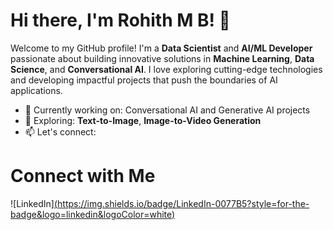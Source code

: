 # Hi there, I'm Rohith M B! 👋

Welcome to my GitHub profile! I'm a **Data Scientist** and **AI/ML Developer** passionate about building innovative solutions in **Machine Learning**, **Data Science**, and **Conversational AI**. I love exploring cutting-edge technologies and developing impactful projects that push the boundaries of AI applications.

- 🔭 Currently working on: Conversational AI and Generative AI projects
- 🌱 Exploring: **Text-to-Image**, **Image-to-Video Generation**
- 📫 Let's connect:
# Connect with Me


![LinkedIn][(https://img.shields.io/badge/LinkedIn-0077B5?style=for-the-badge&logo=linkedin&logoColor=white)](www.linkedin.com/in/rohithekm)

